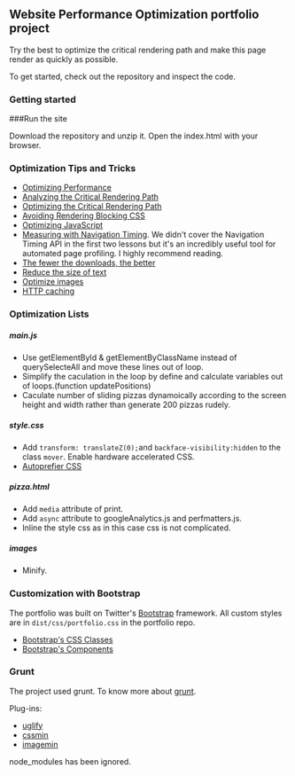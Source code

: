 ## Website Performance Optimization portfolio project

Try the best to optimize the critical rendering path and make this page render as quickly as possible.

To get started, check out the repository and inspect the code.

### Getting started

###Run the site

Download the repository and unzip it. Open the index.html with your browser.

### Optimization Tips and Tricks
* [Optimizing Performance](https://developers.google.com/web/fundamentals/performance/ "web performance")
* [Analyzing the Critical Rendering Path](https://developers.google.com/web/fundamentals/performance/critical-rendering-path/analyzing-crp.html "analyzing crp")
* [Optimizing the Critical Rendering Path](https://developers.google.com/web/fundamentals/performance/critical-rendering-path/optimizing-critical-rendering-path.html "optimize the crp!")
* [Avoiding Rendering Blocking CSS](https://developers.google.com/web/fundamentals/performance/critical-rendering-path/render-blocking-css.html "render blocking css")
* [Optimizing JavaScript](https://developers.google.com/web/fundamentals/performance/critical-rendering-path/adding-interactivity-with-javascript.html "javascript")
* [Measuring with Navigation Timing](https://developers.google.com/web/fundamentals/performance/critical-rendering-path/measure-crp.html "nav timing api"). We didn't cover the Navigation Timing API in the first two lessons but it's an incredibly useful tool for automated page profiling. I highly recommend reading.
* <a href="https://developers.google.com/web/fundamentals/performance/optimizing-content-efficiency/eliminate-downloads.html">The fewer the downloads, the better</a>
* <a href="https://developers.google.com/web/fundamentals/performance/optimizing-content-efficiency/optimize-encoding-and-transfer.html">Reduce the size of text</a>
* <a href="https://developers.google.com/web/fundamentals/performance/optimizing-content-efficiency/image-optimization.html">Optimize images</a>
* <a href="https://developers.google.com/web/fundamentals/performance/optimizing-content-efficiency/http-caching.html">HTTP caching</a>

### Optimization Lists

##### main.js

- Use getElementById & getElementByClassName instead of querySelecteAll and move these lines out of loop.
- Simplify the caculation in the loop by define and calculate variables out of loops.(function updatePositions)
- Caculate number of sliding pizzas dynamoically according to the screen height and width rather than generate 200 pizzas rudely.

##### style.css

- Add `transform: translateZ(0);`and `backface-visibility:hidden` to the class `mover`. Enable hardware accelerated CSS.
- [Autoprefier CSS](autoprefixer.github.io)

##### pizza.html

- Add `media` attribute of print.
- Add `async` attribute to googleAnalytics.js and perfmatters.js.
- Inline the style css as in this case css is not complicated.

##### images

- Minify.

### Customization with Bootstrap

The portfolio was built on Twitter's <a href="http://getbootstrap.com/">Bootstrap</a> framework. All custom styles are in `dist/css/portfolio.css` in the portfolio repo.

* <a href="http://getbootstrap.com/css/">Bootstrap's CSS Classes</a>
* <a href="http://getbootstrap.com/components/">Bootstrap's Components</a>



### Grunt

The project used grunt. To know more about [grunt](gruntjs.com).

Plug-ins:

- [uglify](https://www.npmjs.com/package/grunt-contrib-uglify)
- [cssmin](https://www.npmjs.com/package/grunt-contrib-cssmin)
- [imagemin](https://www.npmjs.com/package/grunt-contrib-imagemin)

node_modules has been ignored.